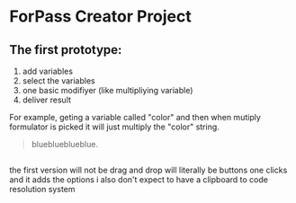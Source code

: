 # ForPass Creator Project

## The first prototype:

1. add variables
2. select the variables
3. one basic modifiyer (like multipliying variable)
3. deliver result

For example, geting a variable called "color" and then when mutiply formulator is picked it will just multiply the "color" string.
> blueblueblueblue.




## 

the first version will not be drag and drop
will literally be buttons one clicks and it adds the options
i also don't expect to have a clipboard to code resolution system


